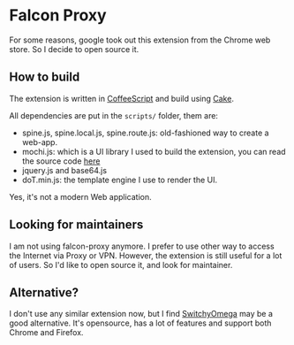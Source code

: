 # Falcon Proxy

For some reasons, google took out this extension from the Chrome web store. So I decide to open source it.

## How to build

The extension is written in [CoffeeScript]([https://](https://coffeescript.org/)) and build using [Cake](https://coffeescript.org/v1/annotated-source/cake.html). 

All dependencies are put in the `scripts/` folder, them are:

- spine.js, spine.local.js, spine.route.js: old-fashioned way to create a web-app.
- mochi.js: which is a UI library I used to build the extension, you can read the source code [here](https://github.com/lyricat/mochi)
- jquery.js and base64.js
- doT.min.js: the template engine I use to render the UI.

Yes, it's not a modern Web application. 

## Looking for maintainers

I am not using falcon-proxy anymore. I prefer to use other way to access the Internet via Proxy or VPN. However, the extension is still useful for a lot of users. So I'd like to open source it, and look for maintainer.

## Alternative?

I don't use any similar extension now, but I find [SwitchyOmega](https://github.com/FelisCatus/SwitchyOmega) may be a good alternative. It's opensource, has a lot of features and support both Chrome and Firefox.
